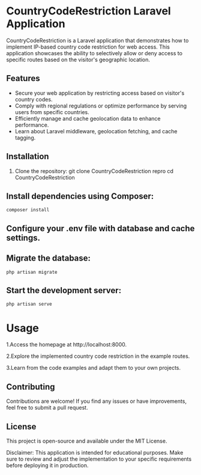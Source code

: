 # CountryCodeRestriction Laravel Application

CountryCodeRestriction is a Laravel application that demonstrates how to implement IP-based country code restriction for web access.  This application showcases the ability to selectively allow or deny access to specific routes based on the visitor's geographic location.

## Features

- Secure your web application by restricting access based on visitor's country codes.
- Comply with regional regulations or optimize performance by serving users from specific countries.
- Efficiently manage and cache geolocation data to enhance performance.
- Learn about Laravel middleware, geolocation fetching, and cache tagging.

## Installation

1. Clone the repository:
   git clone CountryCodeRestriction repro
   cd CountryCodeRestriction

 ## Install dependencies using Composer:
    composer install

## Configure your .env file with database and cache settings.

## Migrate the database:
    php artisan migrate
    
## Start the development server:
    php artisan serve

# Usage
1.Access the homepage at http://localhost:8000.

2.Explore the implemented country code restriction in the example routes.

3.Learn from the code examples and adapt them to your own projects.

## Contributing
Contributions are welcome! If you find any issues or have improvements, feel free to submit a pull request.

## License
This project is open-source and available under the MIT License.

Disclaimer: This application is intended for educational purposes. Make sure to review and adjust the implementation to your specific requirements before deploying it in production.
